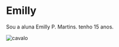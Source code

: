 # Emilly
Sou a aluna Emilly P. Martins.
tenho 15 anos.


![cavalo](https://media1.tenor.com/m/121RkGxcIOQAAAAC/horse-smile.gif)
